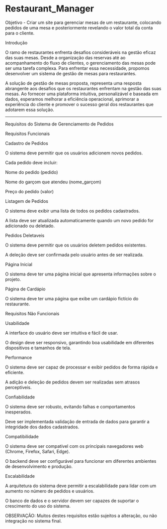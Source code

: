 # Restaurant_Manager
Objetivo - Criar um site para gerenciar mesas de um restaurante, colocando pedidos de uma mesa e posteriormente revelando o valor total da conta para o cliente.

Introdução

O ramo de restaurantes enfrenta desafios consideráveis na gestão eficaz das suas mesas. Desde a organização das reservas até ao acompanhamento do fluxo de clientes, o gerenciamento das mesas pode ser uma tarefa complexa. Para enfrentar essa necessidade, propomos desenvolver um sistema de gestão de mesas para restaurantes.

A solução de gestão de mesas proposta, representa uma resposta abrangente aos desafios que os restaurantes enfrentam na gestão das suas mesas. Ao fornecer uma plataforma intuitiva, personalizável e baseada em dados, esperamos melhorar a eficiência operacional, aprimorar a experiência do cliente e promover o sucesso geral dos restaurantes que adotarem essa solução.

_________________________________________________________________________________________________________________________________________________________________________________
Requisitos do Sistema de Gerenciamento de Pedidos

Requisitos Funcionais

Cadastro de Pedidos

O sistema deve permitir que os usuários adicionem novos pedidos.

Cada pedido deve incluir:

Nome do pedido (pedido)

Nome do garçom que atendeu (nome_garçom)

Preço do pedido (valor)

Listagem de Pedidos

O sistema deve exibir uma lista de todos os pedidos cadastrados.

A lista deve ser atualizada automaticamente quando um novo pedido for adicionado ou deletado.

Pedidos Deletaveis

O sistema deve permitir que os usuários deletem pedidos existentes.

A deleção deve ser confirmada pelo usuário antes de ser realizada.

Página Inicial

O sistema deve ter uma página inicial que apresenta informações sobre o projeto.

Página de Cardápio

O sistema deve ter uma página que exibe um cardápio fictício do restaurante.

Requisitos Não Funcionais

Usabilidade

A interface do usuário deve ser intuitiva e fácil de usar.

O design deve ser responsivo, garantindo boa usabilidade em diferentes dispositivos e tamanhos de tela.

Performance

O sistema deve ser capaz de processar e exibir pedidos de forma rápida e eficiente.

A adição e deleção de pedidos devem ser realizadas sem atrasos perceptíveis.

Confiabilidade

O sistema deve ser robusto, evitando falhas e comportamentos inesperados.

Deve ser implementada validação de entrada de dados para garantir a integridade dos dados cadastrados.

Compatibilidade

O sistema deve ser compatível com os principais navegadores web (Chrome, Firefox, Safari, Edge).

O backend deve ser configurável para funcionar em diferentes ambientes de desenvolvimento e produção.

Escalabilidade

A arquitetura do sistema deve permitir a escalabilidade para lidar com um aumento no número de pedidos e usuários.

O banco de dados e o servidor devem ser capazes de suportar o crescimento do uso do sistema.

OBSERVAÇÃO: Muitos destes requisitos estão sujeitos a alteração, ou não integração no sistema final.
